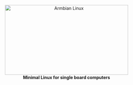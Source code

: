 <p align="center">
    <a href="https://www.armbian.com">
        <img src="https://raw.githubusercontent.com/armbian/.github/master/profile/tux-two.png" width="400" height="226" alt="Armbian Linux">
    </a>
    <br>
    <strong>Minimal Linux for single board computers</strong>
</p>
